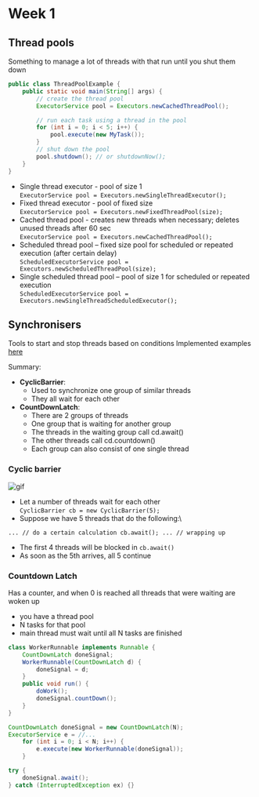 # Week 1
## Thread pools
Something to manage a lot of threads with that run until you shut them down

~~~ java
public class ThreadPoolExample {
    public static void main(String[] args) {
        // create the thread pool
        ExecutorService pool = Executors.newCachedThreadPool();

        // run each task using a thread in the pool
        for (int i = 0; i < 5; i++) {
            pool.execute(new MyTask());
        }
        // shut down the pool
        pool.shutdown(); // or shutdownNow();
    }
}
~~~

- Single thread executor - pool of size 1\
`ExecutorService pool = Executors.newSingleThreadExecutor();`
- Fixed thread executor - pool of fixed size\
`ExecutorService pool = Executors.newFixedThreadPool(size);`
- Cached thread pool - creates new threads when necessary; deletes unused threads after 60 sec\
`ExecutorService pool = Executors.newCachedThreadPool();`
- Scheduled thread pool – fixed size pool for scheduled or repeated execution (after certain delay)\
`ScheduledExecutorService pool = Executors.newScheduledThreadPool(size);`
- Single scheduled thread pool – pool of size 1 for scheduled or repeated execution\
`ScheduledExecutorService pool = Executors.newSingleThreadScheduledExecutor();`
## Synchronisers
Tools to start and stop threads based on conditions
Implemented examples [here](https://github.com/volkodavs/java-concurrency.git)

Summary:
- **CyclicBarrier**:
  - Used to synchronize one group of similar threads
  - They all wait for each other
- **CountDownLatch**:
  - There are 2 groups of threads
  - One group that is waiting for another group 
  - The threads in the waiting group call cd.await()
  - The other threads call cd.countdown()
  - Each group can also consist of one single thread



### Cyclic barrier
![gif](https://user-images.githubusercontent.com/4140597/31797681-81f57ca0-b527-11e7-83b6-5933e7627fed.gif)
- Let a number of threads wait for each other\
`CyclicBarrier cb = new CyclicBarrier(5);`
- Suppose we have 5 threads that do the following:\
~~~
... // do a certain calculation cb.await(); ... // wrapping up
~~~
- The first 4 threads will be blocked in `cb.await()`
- As soon as the 5th arrives, all 5 continue
### Countdown Latch
Has a counter, and when 0 is reached all threads that were waiting are woken up
- you have a thread pool
- N tasks for that pool
- main thread must wait until all N tasks are finished

~~~ java
class WorkerRunnable implements Runnable {
    CountDownLatch doneSignal;
    WorkerRunnable(CountDownLatch d) {
        doneSignal = d;
    }
    public void run() {
        doWork();
        doneSignal.countDown();
    }
}

CountDownLatch doneSignal = new CountDownLatch(N);
ExecutorService e = //...
    for (int i = 0; i < N; i++) {
        e.execute(new WorkerRunnable(doneSignal));
    }

try {
    doneSignal.await();
} catch (InterruptedException ex) {}
~~~

